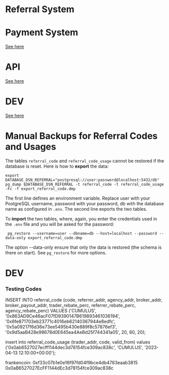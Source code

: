 # Referral System

# Payment System

[See here](README_PAYSYS.md)

# API

[See here](README_API.md)

# DEV

[See here](README_DEV.md)

# Manual Backups for Referral Codes and Usages

The tables `referral_code` and `referral_code_usage` cannot be restored if the database is reset.
Here is how to **export** the data:

```
export DATABASE_DSN_REFERRAL="postgresql://user:password@localhost:5432/db"
pg_dump $DATABASE_DSN_REFERRAL -t referral_code -t referral_code_usage -Fc -f export_referral_code.dmp
```

The first line defines an environment variable. Replace user with your PostgreSQL username, password with your password,
db with the database name as configured in `.env`. The second line exports the two tables.

To **import** the two tables, where, again, you enter the credentials used in the `.env` file and you will be asked
for the password:

```
 pg_restore --username=user --dbname=db --host=localhost --password --data-only export_referral_code.dmp

```

The option --data-only ensure that only the data is restored (the schema is there on start). See `pg_restore` for more options.

# DEV

### Testing Codes

INSERT INTO referral_code (code, referrer_addr, agency_addr, broker_addr, broker_payout_addr, trader_rebate_perc, referrer_rebate_perc, agency_rebate_perc)
VALUES ('CUMULUS', '0x863AD9Ce46acF07fD9390147B619893461036194', '0x6fe871703eb23771c4016eb62140367944e8edfc',
'0x5a09217f6d36e73ee5495b430e889f8c57876ef3', '0x9d5aaB428e98678d0E645ea4AeBd25f744341a05', 20, 60, 20);

insert into referral_code_usage (trader_addr, code, valid_from) values ('0x0ab6527027ecff1144dec3d78154fce309ac838c', 'CUMULUS', '2023-04-13 12:10:00+00:00');

frankencoin:
0xf33c07b1e0e16f97fd04f9bce4db4783eaab3815
0x0aB6527027EcFF1144dEc3d78154fce309ac838c
